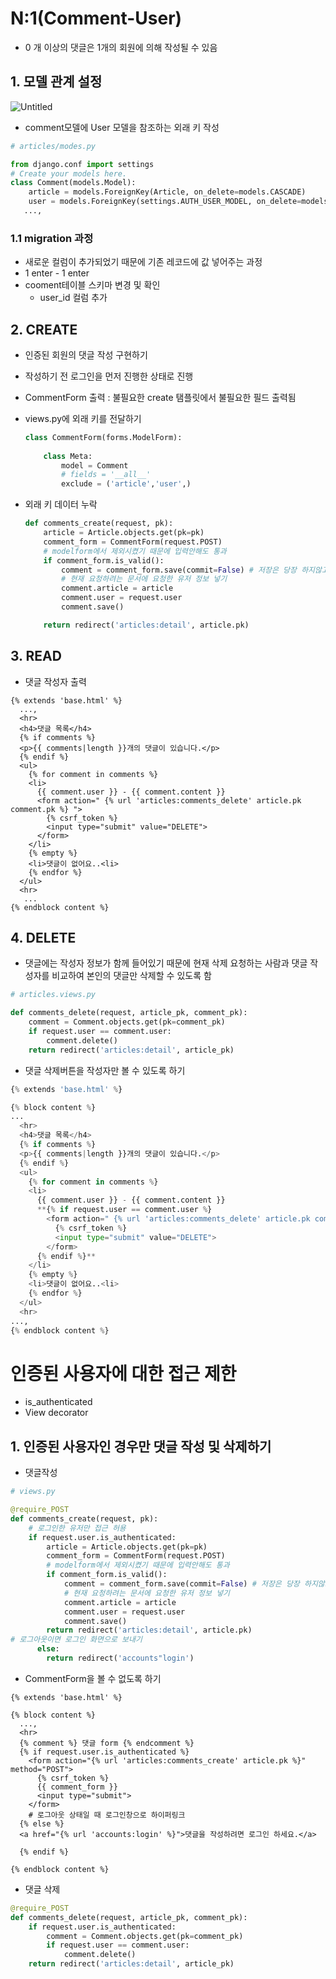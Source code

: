 # N:1(Comment-User)
- 0 개 이상의 댓글은 1개의 회원에 의해 작성될 수 있음

## 1. 모델 관계 설정

![Untitled](../img/db_relationship7.png)

- comment모델에 User 모델을 참조하는 외래 키 작성

```python
# articles/modes.py

from django.conf import settings
# Create your models here.
class Comment(models.Model):
    article = models.ForeignKey(Article, on_delete=models.CASCADE)
    user = models.ForeignKey(settings.AUTH_USER_MODEL, on_delete=models.CASCADE)
   ...,
```

### 1.1 migration 과정

- 새로운 컬럼이 추가되었기 때문에 기존 레코드에 값 넣어주는 과정
- 1 enter - 1 enter
- cooment테이블 스키마 변경 및 확인
    - user_id 컬럼 추가

## 2. CREATE

- 인증된 회원의 댓글 작성 구현하기
- 작성하기 전 로그인을 먼저 진행한 상태로 진행
- CommentForm 출력 : 불필요한 create 탬플릿에서 불필요한 필드 출력됨
- views.py에 외래 키를 전달하기
    
    ```python
    class CommentForm(forms.ModelForm):
        
        class Meta:
            model = Comment
            # fields = '__all__'
            exclude = ('article','user',)
    ```
    
- 외래 키 데이터 누락
    
    ```python
    def comments_create(request, pk):
        article = Article.objects.get(pk=pk)
        comment_form = CommentForm(request.POST)
        # modelform에서 제외시켰기 때문에 입력안해도 통과
        if comment_form.is_valid():
            comment = comment_form.save(commit=False) # 저장은 당장 하지않고 저장하고 나올 객체를 미리 준다.
            # 현재 요청하려는 문서에 요청한 유저 정보 넣기
            comment.article = article
            comment.user = request.user
            comment.save()
    
        return redirect('articles:detail', article.pk)
    ```
    

## 3. READ

- 댓글 작성자 출력

```django
{% extends 'base.html' %}
  ...,
  <hr>
  <h4>댓글 목록</h4>
  {% if comments %}
  <p>{{ comments|length }}개의 댓글이 있습니다.</p>
  {% endif %}
  <ul>
    {% for comment in comments %}
    <li>
      {{ comment.user }} - {{ comment.content }}
      <form action=" {% url 'articles:comments_delete' article.pk comment.pk %} ">
        {% csrf_token %}
        <input type="submit" value="DELETE">
      </form>
    </li>
    {% empty %}
    <li>댓글이 없어요..<li>
    {% endfor %}
  </ul>
  <hr>
   ...
{% endblock content %}
```

## 4. DELETE

- 댓글에는 작성자 정보가 함께 들어있기 때문에 현재 삭제 요청하는 사람과 댓글 작성자를 비교하여 본인의 댓글만 삭제할 수 있도록 함

```python
# articles.views.py

def comments_delete(request, article_pk, comment_pk):
    comment = Comment.objects.get(pk=comment_pk)
    if request.user == comment.user:
        comment.delete()
    return redirect('articles:detail', article_pk)
```

- 댓글 삭제버튼을 작성자만 볼 수 있도록 하기

```python
{% extends 'base.html' %}

{% block content %}
... 
  <hr>
  <h4>댓글 목록</h4>
  {% if comments %}
  <p>{{ comments|length }}개의 댓글이 있습니다.</p>
  {% endif %}
  <ul>
    {% for comment in comments %}
    <li>
      {{ comment.user }} - {{ comment.content }}
      **{% if request.user == comment.user %}
        <form action=" {% url 'articles:comments_delete' article.pk comment.pk %} ">
          {% csrf_token %}
          <input type="submit" value="DELETE">
        </form>
      {% endif %}**
    </li>
    {% empty %}
    <li>댓글이 없어요..<li>
    {% endfor %}
  </ul>
  <hr>
...,
{% endblock content %}
```

# 인증된 사용자에 대한 접근 제한

- is_authenticated
- View decorator

## 1. 인증된 사용자인 경우만 댓글 작성 및 삭제하기

- 댓글작성

```python
# views.py

@require_POST
def comments_create(request, pk):
    # 로그인한 유저만 접근 허용
    if request.user.is_authenticated:
        article = Article.objects.get(pk=pk)
        comment_form = CommentForm(request.POST)
        # modelform에서 제외시켰기 때문에 입력안해도 통과
        if comment_form.is_valid():
            comment = comment_form.save(commit=False) # 저장은 당장 하지않고 저장하고 나올 객체를 미리 준다.
            # 현재 요청하려는 문서에 요청한 유저 정보 넣기
            comment.article = article
            comment.user = request.user
            comment.save()
        return redirect('articles:detail', article.pk)
# 로그아웃이면 로그인 화면으로 보내기
      else:
        return redirect('accounts"login')
```

- CommentForm을 볼 수 없도록 하기

```django
{% extends 'base.html' %}

{% block content %}
  ..., 
  <hr>
  {% comment %} 댓글 form {% endcomment %}
  {% if request.user.is_authenticated %}
    <form action="{% url 'articles:comments_create' article.pk %}" method="POST">
      {% csrf_token %}
      {{ comment_form }}
      <input type="submit">
    </form>
	# 로그아웃 상태일 때 로그인창으로 하이퍼링크
  {% else %}
  <a href="{% url 'accounts:login' %}">댓글을 작성하려면 로그인 하세요.</a>

  {% endif %}

{% endblock content %}
```

- 댓글 삭제

```python
@require_POST
def comments_delete(request, article_pk, comment_pk):
    if request.user.is_authenticated:
        comment = Comment.objects.get(pk=comment_pk)
        if request.user == comment.user:
            comment.delete()
    return redirect('articles:detail', article_pk)
```
